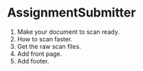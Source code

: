# AssignmentSubmitter

1. Make your document to scan ready.
2. How to scan faster.
3. Get the raw scan files.
4. Add front page.
5. Add footer.